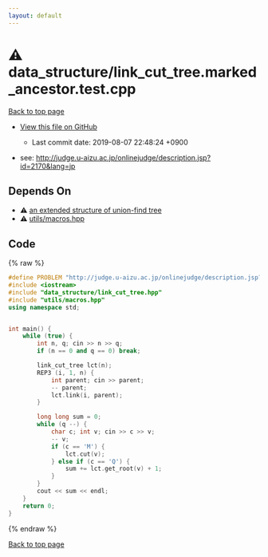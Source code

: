 ```yaml
---
layout: default
---
```


<!-- mathjax config similar to math.stackexchange -->
<script type="text/javascript" async
  src="https://cdnjs.cloudflare.com/ajax/libs/mathjax/2.7.5/MathJax.js?config=TeX-MML-AM_CHTML">
</script>
<script type="text/x-mathjax-config">
  MathJax.Hub.Config({
    TeX: { equationNumbers: { autoNumber: "AMS" }},
    tex2jax: {
      inlineMath: [ ['$','$'] ],
      processEscapes: true
    },
    "HTML-CSS": { matchFontHeight: false },
    displayAlign: "left",
    displayIndent: "2em"
  });
</script>

<script type="text/javascript" src="https://cdnjs.cloudflare.com/ajax/libs/jquery/3.4.1/jquery.min.js"></script>
<script src="https://cdn.jsdelivr.net/npm/jquery-balloon-js@1.1.2/jquery.balloon.min.js" integrity="sha256-ZEYs9VrgAeNuPvs15E39OsyOJaIkXEEt10fzxJ20+2I=" crossorigin="anonymous"></script>
<script type="text/javascript" src="../../assets/js/copy-button.js"></script>
<link rel="stylesheet" href="../../assets/css/copy-button.css" />


# :warning: data_structure/link_cut_tree.marked_ancestor.test.cpp
<a href="../../index.html">Back to top page</a>

* <a href="{{ site.github.repository_url }}/blob/master/data_structure/link_cut_tree.marked_ancestor.test.cpp">View this file on GitHub</a>
    - Last commit date: 2019-08-07 22:48:24 +0900


* see: <a href="http://judge.u-aizu.ac.jp/onlinejudge/description.jsp?id=2170&lang=jp">http://judge.u-aizu.ac.jp/onlinejudge/description.jsp?id=2170&lang=jp</a>


## Depends On
* :warning: <a href="../../library/data_structure/link_cut_tree.hpp.html">an extended structure of union-find tree</a>
* :warning: <a href="../../library/utils/macros.hpp.html">utils/macros.hpp</a>


## Code
{% raw %}
```cpp
#define PROBLEM "http://judge.u-aizu.ac.jp/onlinejudge/description.jsp?id=2170&lang=jp"
#include <iostream>
#include "data_structure/link_cut_tree.hpp"
#include "utils/macros.hpp"
using namespace std;


int main() {
    while (true) {
        int n, q; cin >> n >> q;
        if (n == 0 and q == 0) break;

        link_cut_tree lct(n);
        REP3 (i, 1, n) {
            int parent; cin >> parent;
            -- parent;
            lct.link(i, parent);
        }

        long long sum = 0;
        while (q --) {
            char c; int v; cin >> c >> v;
            -- v;
            if (c == 'M') {
                lct.cut(v);
            } else if (c == 'Q') {
                sum += lct.get_root(v) + 1;
            }
        }
        cout << sum << endl;
    }
    return 0;
}

```
{% endraw %}

<a href="../../index.html">Back to top page</a>

